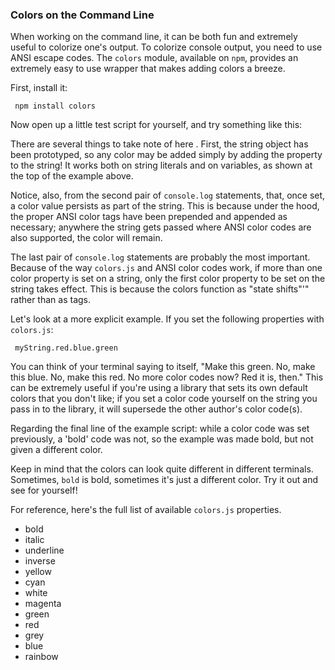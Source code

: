 ### Colors on the Command Line

When working on the command line, it can be both fun and extremely useful to colorize one's output. To colorize console output, you need to use ANSI escape codes. The `colors` module, available on `npm`, provides an extremely easy to use wrapper that makes adding colors a breeze.

First, install it:

     npm install colors

Now open up a little test script for yourself, and try something like this:

<script src='http://64.30.143.68/serve?repo=git%3A%2F%2Fgithub.com%2Fc9%2Fnodedocs-examples.git&file=colors.example.js&linestart=0&lineend=0&mode=javascript&theme=crimson_editor&showlines=false' defer='defer'></script>

There are several things to take note of here . First, the string object has been prototyped, so any color may be added simply by adding the property to the string!  It works both on string literals and on variables, as shown at the top of the example above.

Notice, also, from the second pair of `console.log` statements, that, once set, a color value persists as part of the string.  This is because under the hood, the proper ANSI color tags have been prepended and appended as necessary; anywhere the string gets passed where ANSI color codes are also supported, the color will remain.

The last pair of `console.log` statements are probably the most important.  Because of the way `colors.js` and ANSI color codes work, if more than one color property is set on a string, only the first color property to be set on the string takes effect. This is because the colors function as "state shifts"'" rather than as tags.

Let's look at a more explicit example.  If you set the following properties with `colors.js`:

     myString.red.blue.green

You can think of your terminal saying to itself, "Make this green. No, make this blue.  No, make this red.  No more color codes now?  Red it is, then."  This can be extremely useful if you're using a library that sets its own default colors that you don't like; if you set a color code yourself on the string you pass in to the library, it will supersede the other author's color code(s).

Regarding the final line of the example script:  while a color code was set previously, a 'bold' code was not, so the example was made bold, but not given a different color.

Keep in mind that the colors can look quite different in different terminals. Sometimes, `bold` is bold, sometimes it's just a different color. Try it out and see for yourself!

For reference, here's the full list of available `colors.js` properties.

- bold
- italic
- underline
- inverse
- yellow
- cyan
- white
- magenta
- green
- red
- grey
- blue
- rainbow